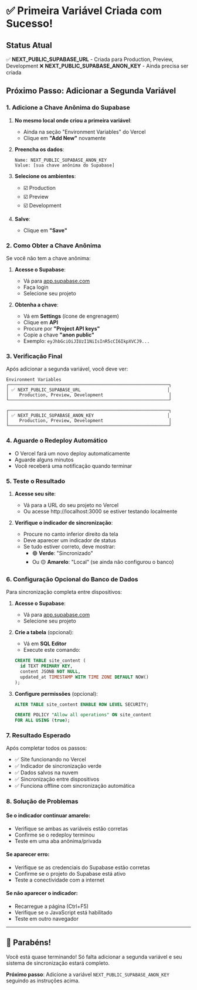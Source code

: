 # ✅ Primeira Variável Criada com Sucesso!

## Status Atual

✅ **NEXT_PUBLIC_SUPABASE_URL** - Criada para Production, Preview, Development
❌ **NEXT_PUBLIC_SUPABASE_ANON_KEY** - Ainda precisa ser criada

## Próximo Passo: Adicionar a Segunda Variável

### 1. Adicione a Chave Anônima do Supabase

1. **No mesmo local onde criou a primeira variável**:
   - Ainda na seção "Environment Variables" do Vercel
   - Clique em **"Add New"** novamente

2. **Preencha os dados**:
   ```
   Name: NEXT_PUBLIC_SUPABASE_ANON_KEY
   Value: [sua chave anônima do Supabase]
   ```

3. **Selecione os ambientes**:
   - ☑️ Production
   - ☑️ Preview
   - ☑️ Development

4. **Salve**:
   - Clique em **"Save"**

### 2. Como Obter a Chave Anônima

Se você não tem a chave anônima:

1. **Acesse o Supabase**:
   - Vá para [app.supabase.com](https://app.supabase.com)
   - Faça login
   - Selecione seu projeto

2. **Obtenha a chave**:
   - Vá em **Settings** (ícone de engrenagem)
   - Clique em **API**
   - Procure por **"Project API keys"**
   - Copie a chave **"anon public"**
   - Exemplo: `eyJhbGciOiJIUzI1NiIsInR5cCI6IkpXVCJ9...`

### 3. Verificação Final

Após adicionar a segunda variável, você deve ver:

```
Environment Variables
┌─────────────────────────────────────────────────────────────┐
│ ✅ NEXT_PUBLIC_SUPABASE_URL                                 │
│    Production, Preview, Development                         │
└─────────────────────────────────────────────────────────────┘

┌─────────────────────────────────────────────────────────────┐
│ ✅ NEXT_PUBLIC_SUPABASE_ANON_KEY                            │
│    Production, Preview, Development                         │
└─────────────────────────────────────────────────────────────┘
```

### 4. Aguarde o Redeploy Automático

- O Vercel fará um novo deploy automaticamente
- Aguarde alguns minutos
- Você receberá uma notificação quando terminar

### 5. Teste o Resultado

1. **Acesse seu site**:
   - Vá para a URL do seu projeto no Vercel
   - Ou acesse http://localhost:3000 se estiver testando localmente

2. **Verifique o indicador de sincronização**:
   - Procure no canto inferior direito da tela
   - Deve aparecer um indicador de status
   - Se tudo estiver correto, deve mostrar:
     - 🟢 **Verde**: "Sincronizado"
     - Ou 🟡 **Amarelo**: "Local" (se ainda não configurou o banco)

### 6. Configuração Opcional do Banco de Dados

Para sincronização completa entre dispositivos:

1. **Acesse o Supabase**:
   - Vá para [app.supabase.com](https://app.supabase.com)
   - Selecione seu projeto

2. **Crie a tabela** (opcional):
   - Vá em **SQL Editor**
   - Execute este comando:
   ```sql
   CREATE TABLE site_content (
     id TEXT PRIMARY KEY,
     content JSONB NOT NULL,
     updated_at TIMESTAMP WITH TIME ZONE DEFAULT NOW()
   );
   ```

3. **Configure permissões** (opcional):
   ```sql
   ALTER TABLE site_content ENABLE ROW LEVEL SECURITY;
   
   CREATE POLICY "Allow all operations" ON site_content
   FOR ALL USING (true);
   ```

### 7. Resultado Esperado

Após completar todos os passos:

- ✅ Site funcionando no Vercel
- ✅ Indicador de sincronização verde
- ✅ Dados salvos na nuvem
- ✅ Sincronização entre dispositivos
- ✅ Funciona offline com sincronização automática

### 8. Solução de Problemas

#### Se o indicador continuar amarelo:
- Verifique se ambas as variáveis estão corretas
- Confirme se o redeploy terminou
- Teste em uma aba anônima/privada

#### Se aparecer erro:
- Verifique se as credenciais do Supabase estão corretas
- Confirme se o projeto do Supabase está ativo
- Teste a conectividade com a internet

#### Se não aparecer o indicador:
- Recarregue a página (Ctrl+F5)
- Verifique se o JavaScript está habilitado
- Teste em outro navegador

---

## 🎉 Parabéns!

Você está quase terminando! Só falta adicionar a segunda variável e seu sistema de sincronização estará completo.

**Próximo passo**: Adicione a variável `NEXT_PUBLIC_SUPABASE_ANON_KEY` seguindo as instruções acima.
